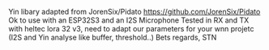 Yin libary adapted from JorenSix/Pidato  https://github.com/JorenSix/Pidato
Ok to use with an ESP32S3 and an I2S Microphone
Tested in RX and TX with heltec lora 32 v3, need to adapt our parameters for your wnn projetc (I2S and Yin analyse like buffer, threshold..)
Bets regards,
STN
